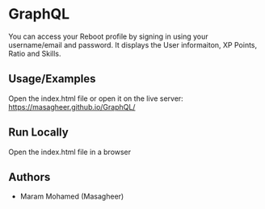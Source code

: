 
# GraphQL
You can access your Reboot profile by signing in using your username/email and password. It displays the User informaiton, XP Points, Ratio and Skills.

## Usage/Examples
Open the index.html file or open it on the live server: https://masagheer.github.io/GraphQL/

## Run Locally
Open the index.html file in a browser

## Authors
- Maram Mohamed (Masagheer)


